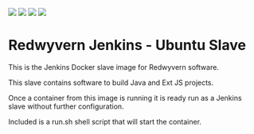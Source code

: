 ![](https://img.shields.io/docker/stars/redwyvern/jenkins-ubuntu-slave-base.svg)
![](https://img.shields.io/docker/pulls/redwyvern/jenkins-ubuntu-slave-base.svg)
![](https://img.shields.io/docker/automated/redwyvern/jenkins-ubuntu-slave-base.svg)
[![](https://images.microbadger.com/badges/image/redwyvern/jenkins-ubuntu-slave-base.svg)](https://microbadger.com/images/redwyvern/jenkins-ubuntu-slave-base "Get your own image badge on microbadger.com")

Redwyvern Jenkins - Ubuntu Slave 
================================

This is the Jenkins Docker slave image for Redwyvern software.

This slave contains software to build Java and Ext JS projects.

Once a container from this image is running it is ready run as a Jenkins slave without further configuration.

Included is a run.sh shell script that will start the container.
